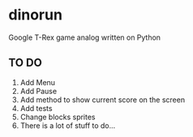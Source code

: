 # dinorun
Google T-Rex game analog written on Python

## TO DO
1. Add Menu
2. Add Pause
3. Add method to show current score on the screen
4. Add tests
5. Change blocks sprites
5. There is a lot of stuff to do...
